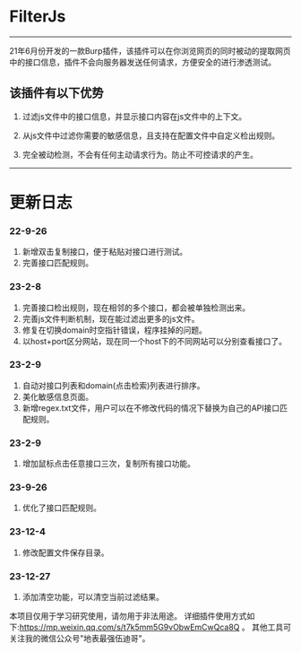# FilterJs
---
21年6月份开发的一款Burp插件，该插件可以在你浏览网页的同时被动的提取网页中的接口信息，插件不会向服务器发送任何请求，方便安全的进行渗透测试。
## 该插件有以下优势
1. 过滤js文件中的接口信息，并显示接口内容在js文件中的上下文。

2. 从js文件中过滤你需要的敏感信息，且支持在配置文件中自定义检出规则。

3. 完全被动检测，不会有任何主动请求行为。防止不可控请求的产生。

---


# 更新日志
### 22-9-26 
1. 新增双击复制接口，便于粘贴对接口进行测试。
2. 完善接口匹配规则。
### 23-2-8
1. 完善接口检出规则，现在相邻的多个接口，都会被单独检测出来。
2. 完善js文件判断机制，现在能过滤出更多的js文件。
3. 修复在切换domain时空指针错误，程序挂掉的问题。
4. 以host+port区分网站，现在同一个host下的不同网站可以分别查看接口了。
### 23-2-9
1. 自动对接口列表和domain(点击检索)列表进行排序。
2. 美化敏感信息页面。
3. 新增regex.txt文件，用户可以在不修改代码的情况下替换为自己的API接口匹配规则。
### 23-2-9
1. 增加鼠标点击任意接口三次，复制所有接口功能。
### 23-9-26
1. 优化了接口匹配规则。
### 23-12-4
1. 修改配置文件保存目录。
### 23-12-27
1. 添加清空功能，可以清空当前过滤结果。


本项目仅用于学习研究使用，请勿用于非法用途。
详细插件使用方式如下:https://mp.weixin.qq.com/s/t7k5mm5G9vObwEmCwQca8Q 。
其他工具可关注我的微信公众号"地表最强伍迪哥"。

